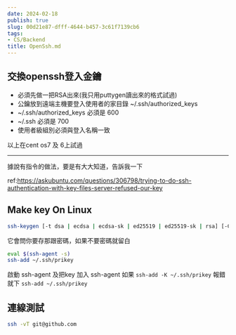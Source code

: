 ```yaml
---
date: 2024-02-18
publish: true
slug: 00d21e87-dfff-4644-b457-3c61f7139cb6
tags:
- CS/Backend
title: OpenSsh.md
---
```

## 交換openssh登入金鑰

- 必須先做一把RSA出來(我只用puttygen讀出來的格式試過)
- 公鑰放到遠端主機要登入使用者的家目錄 ~/.ssh/authorized_keys
- ~/.ssh/authorized_keys 必須是 600
- ~/.ssh 必須是 700
- 使用者級組別必須與登入名稱一致

以上在cent os7 及 6上試過

***

據說有指令的做法，要是有大大知道，告訴我一下

ref:https://askubuntu.com/questions/306798/trying-to-do-ssh-authentication-with-key-files-server-refused-our-key

## Make key On Linux

```sh
ssh-keygen [-t dsa | ecdsa | ecdsa-sk | ed25519 | ed25519-sk | rsa] [-C comment]
```

它會問你要存那跟密碼，如果不要密碼就留白

```sh
eval $(ssh-agent -s)
ssh-add ~/.ssh/prikey
```

啟動 ssh-agent 及把key 加入 ssh-agent
如果 `ssh-add -K ~/.ssh/prikey` 報錯就下 `ssh-add ~/.ssh/prikey`

## 連線測試

```sh
ssh -vT git@github.com
```
